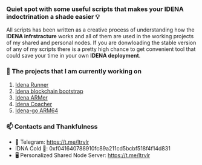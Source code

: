 ### Quiet spot with some useful scripts that makes your IDENA indoctrination a shade easier 💡
All scripts has been written as a creative process of understanding how the **IDENA infrstracture** works and all of them are used in the working projects of my shared and personal nodes. If you are donwloading the stable version of any of my scripts there is a pretty high chance to get convenient tool that could save your time in your own **IDENA deployment**.

### 🔭 The projects that I am currently working on
1. [Idena Runner](https://github.com/ltraveler/idena-runner/)
2. [Idena blockchain bootstrap](https://github.com/ltraveler/idenachain.db)
3. [Idena ARMer](https://github.com/ltraveler/idena-armer)
4. [Idena Coacher](https://github.com/ltraveler/idena-coacher)
5. [Idena-go ARM64](https://github.com/ltraveler/idena-go-arm64)

### 📫 Contacts and Thankfulness
- 💬 Telegram: https://t.me/ltrvlr
- IDNA Cold 👛: 0xf041640788910fc89a211cd5bcbf518f4f14d831
- 🖥️ Personalized Shared Node Server: https://t.me/ltrvlr
